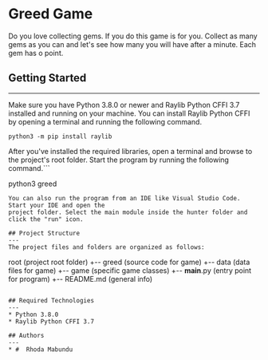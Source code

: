 # Greed Game
Do you love collecting gems. If you do this game is for you. Collect as many gems as you can and let's see how many you will have after a  minute. Each gem has o point.


## Getting Started
---
Make sure you have Python 3.8.0 or newer and Raylib Python CFFI 3.7 installed and running on your machine. You can install Raylib Python CFFI by opening a terminal and running the following command.
```
python3 -m pip install raylib
```
After you've installed the required libraries, open a terminal and browse to the project's root folder. Start the program by running the following command.```

python3 greed 
```
You can also run the program from an IDE like Visual Studio Code. Start your IDE and open the 
project folder. Select the main module inside the hunter folder and click the "run" icon.

## Project Structure
---
The project files and folders are organized as follows:
```
root                    (project root folder)
+-- greed               (source code for game)
  +-- data              (data files for game)
  +-- game              (specific game classes)
  +-- __main__.py       (entry point for program)
+-- README.md           (general info)
```

## Required Technologies
---
* Python 3.8.0
* Raylib Python CFFI 3.7

## Authors
---
* #  Rhoda Mabundu
